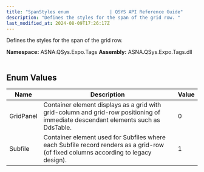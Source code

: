 ```yaml
---
title: "SpanStyles enum               | QSYS API Reference Guide"
description: "Defines the styles for the span of the grid row. "
last_modified_at: 2024-08-09T17:26:17Z
---
```


Defines the styles for the span of the grid row.

**Namespace:** ASNA.QSys.Expo.Tags
**Assembly:** ASNA.QSys.Expo.Tags.dll
<br>
<br>

## Enum Values

| Name | Description | Value
| --- | --- | --- 
| GridPanel | Container element displays as a grid with grid-column and grid-row positioning of immediate descendant elements such as DdsTable. | 0 |
| Subfile | Container element used for Subfiles where each Subfile record renders as a grid-row (of fixed columns according to legacy design). | 1 |
